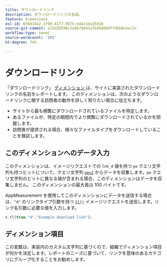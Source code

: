 ```yaml
---
title: ダウンロードリンク
description: ダウンロードリンクの名前。
feature: Dimensions
exl-id: 078014a2-1f09-4177-9575-b44c5da25816
source-git-commit: a15d2b596c1e8b70e91efb49dd607fdbb0ceec3c
workflow-type: tm+mt
source-wordcount: '193'
ht-degree: 74%

---
```


# ダウンロードリンク

「ダウンロードリンク」 [ ディメンション ](overview.md) は、サイトに実装されたダウンロードリンクの名前をレポートします。 このディメンションは、次のようなダウンロードリンクに関する訪問者の動作を詳しく知りたい場合に役立ちます。

* サイトから最も頻繁にダウンロードされているファイルを特定します。
* あるファイルが、特定の期間内でより頻繁にダウンロードされているかを把握します。
* 訪問者が提供される場合、様々なファイルタイプをダウンロードしていることを検証します。

## このディメンションへのデータ入力

このディメンションは、イメージリクエストでの `lnk_d` 値を持つ `pe` クエリ文字列も持つヒットについて、クエリ文字列 [`pev2`](/help/implement/validate/query-parameters.md) からデータを収集します。`pe` クエリ文字列のヒットに異なる値が含まれる場合、このディメンションはデータを収集しません。 このディメンションの最大長は 100 バイトです。

AppMeasurement を使用してこのディメンションにデータを送信する場合は、`"d"` のリンクタイプ引数を持つ [`tl()`](/help/implement/vars/functions/tl-method.md) イメージリクエストを送信します。リンク名引数に必要な値を入力します。

```js
s.tl(true,"d","Example download link");
```

## ディメンション項目

この変数は、実装内のカスタム文字列に基づくので、組織でディメンション項目が何かを決定します。レポートのニーズに基づいて、リンクを意味のあるカテゴリにグループ化することをお勧めします。
